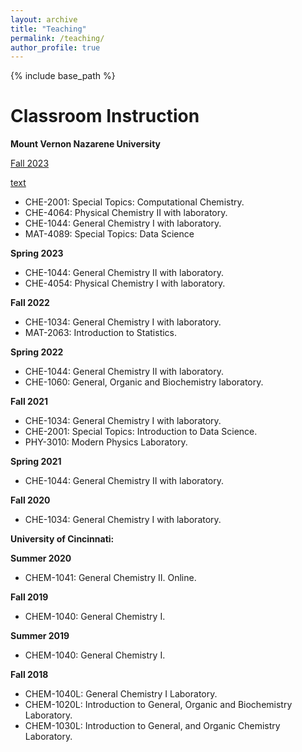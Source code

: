 ```yaml
---
layout: archive
title: "Teaching"
permalink: /teaching/
author_profile: true
---
```


{% include base_path %}

Classroom Instruction
======

**Mount Vernon Nazarene University**

 <u>Fall 2023</u>

<ins>text</ins>

- CHE-2001: Special Topics: Computational Chemistry.
- CHE-4064: Physical Chemistry II with laboratory.
- CHE-1044: General Chemistry I with laboratory.
- MAT-4089: Special Topics: Data Science

**Spring 2023**
- CHE-1044: General Chemistry II with laboratory.
- CHE-4054: Physical Chemistry I with laboratory.

**Fall 2022**
- CHE-1034: General Chemistry I with laboratory.
- MAT-2063: Introduction to Statistics.

**Spring 2022**
- CHE-1044: General Chemistry II with laboratory.
- CHE-1060: General, Organic and Biochemistry laboratory.

**Fall 2021**
- CHE-1034: General Chemistry I with laboratory.
- CHE-2001: Special Topics: Introduction to Data Science.
- PHY-3010: Modern Physics Laboratory.

**Spring 2021**
- CHE-1044: General Chemistry II with laboratory.

**Fall 2020**
- CHE-1034: General Chemistry I with laboratory.

**University of Cincinnati:**

**Summer 2020**
- CHEM-1041: General Chemistry II. Online.

**Fall 2019**
- CHEM-1040: General Chemistry I.

**Summer 2019**
- CHEM-1040: General Chemistry I.

**Fall 2018**
- CHEM-1040L: General Chemistry I Laboratory.
- CHEM-1020L: Introduction to General, Organic and Biochemistry Laboratory.
- CHEM-1030L: Introduction to General, and Organic Chemistry Laboratory.
